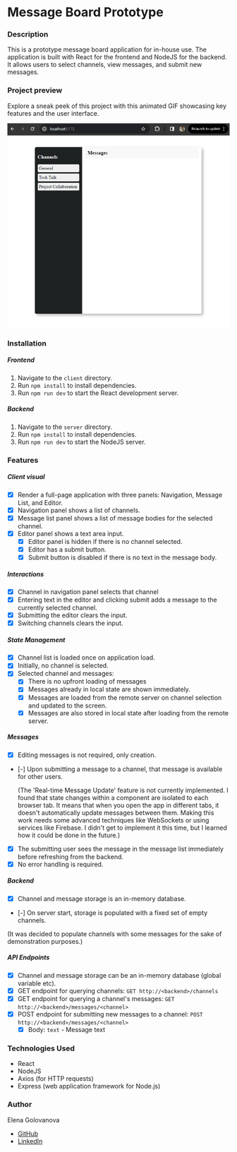 # Message Board Prototype

### Description

This is a prototype message board application for in-house use. The application is built with React for the frontend and NodeJS for the backend. It allows users to select channels, view messages, and submit new messages.

### Project preview

Explore a sneak peek of this project with this animated GIF showcasing key features and the user interface.

![UI project GIF](./client/public/message-board-app.gif)

### Installation

##### Frontend

1. Navigate to the `client` directory.
2. Run `npm install` to install dependencies.
3. Run `npm run dev` to start the React development server.

##### Backend

1. Navigate to the `server` directory.
2. Run `npm install` to install dependencies.
3. Run `npm run dev` to start the NodeJS server.

### Features

##### Client visual

- [x] Render a full-page application with three panels: Navigation, Message List, and Editor.
- [x] Navigation panel shows a list of channels.
- [x] Message list panel shows a list of message bodies for the selected channel.
- [x] Editor panel shows a text area input.
  - [x] Editor panel is hidden if there is no channel selected.
  - [x] Editor has a submit button.
  - [x] Submit button is disabled if there is no text in the message body.

##### Interactions

- [x] Channel in navigation panel selects that channel
- [x] Entering text in the editor and clicking submit adds a message to the currently selected channel.
- [x] Submitting the editor clears the input.
- [x] Switching channels clears the input.

##### State Management

- [x] Channel list is loaded once on application load.
- [x] Initially, no channel is selected.
- [x] Selected channel and messages:
  - [x] There is no upfront loading of messages
  - [x] Messages already in local state are shown immediately.
  - [x] Messages are loaded from the remote server on channel selection and updated to the screen.
  - [x] Messages are also stored in local state after loading from the remote server.

##### Messages

- [x] Editing messages is not required, only creation.
- [-] Upon submitting a message to a channel, that message is available for other users.

  (The 'Real-time Message Update' feature is not currently implemented. I found that state changes within a component are isolated to each browser tab. It means that when you open the app in different tabs, it doesn't automatically update messages between them. Making this work needs some advanced techniques like WebSockets or using services like Firebase. I didn't get to implement it this time, but I learned how it could be done in the future.)
- [x] The submitting user sees the message in the message list immediately before refreshing from the backend.
- [x] No error handling is required.

##### Backend

- [x] Channel and message storage is an in-memory database.
- [-] On server start, storage is populated with a fixed set of empty channels.

(It was decided to populate channels with some messages for the sake of demonstration purposes.)

##### API Endpoints

- [x] Channel and message storage can be an in-memory database (global variable etc).
- [x] GET endpoint for querying channels: `GET http://<backend>/channels`
- [x] GET endpoint for querying a channel's messages: `GET http://<backend>/messages/<channel>`
- [x] POST endpoint for submitting new messages to a channel: `POST http://<backend>/messages/<channel>`
  - [x] Body: `text` - Message text

### Technologies Used

- React
- NodeJS
- Axios (for HTTP requests)
- Express (web application framework for Node.js)

### Author

Elena Golovanova
- [GitHub](https://github.com/ElenaCoder/)
- [LinkedIn](https://www.linkedin.com/in/elena-golovanova/)

